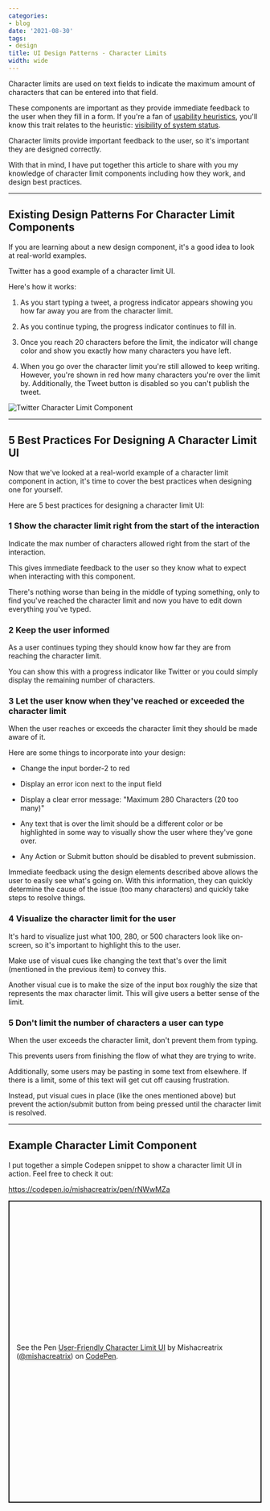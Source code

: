 ```yaml
---
categories:
- blog
date: '2021-08-30'
tags:
- design
title: UI Design Patterns - Character Limits
width: wide
---
```


Character limits are used on text fields to indicate the maximum amount of characters that can be entered into that field.

These components are important as they provide immediate feedback to the user when they fill in a form. If you're a fan of [usability heuristics](https://www.nngroup.com/articles/ten-usability-heuristics/), you'll know this trait relates to the heuristic: [visibility of system status](https://www.nngroup.com/articles/visibility-system-status/).

Character limits provide important feedback to the user, so it's important they are designed correctly.

With that in mind, I have put together this article to share with you my knowledge of character limit components including how they work, and design best practices.

---

## Existing Design Patterns For Character Limit Components

If you are learning about a new design component, it's a good idea to look at real-world examples.

Twitter has a good example of a character limit UI. 

Here's how it works:

1. As you start typing a tweet, a progress indicator appears showing you how far away you are from the character limit.

2. As you continue typing, the progress indicator continues to fill in.

3. Once you reach 20 characters before the limit, the indicator will change color and show you exactly how many characters you have left.

4. When you go over the character limit you're still allowed to keep writing. However, you're shown in red how many characters you're over the limit by. Additionally, the Tweet button is disabled so you can't publish the tweet.

![Twitter Character Limit Component](/assets/images/2021/twitter-character-limit.png)

---

## 5 Best Practices For Designing A Character Limit UI

Now that we've looked at a real-world example of a character limit component in action, it's time to cover the best practices when designing one for yourself.

Here are 5 best practices for designing a character limit UI:

### 1 Show the character limit right from the start of the interaction

Indicate the max number of characters allowed right from the start of the interaction. 

This gives immediate feedback to the user so they know what to expect when interacting with this component. 

There's nothing worse than being in the middle of typing something, only to find you've reached the character limit and now you have to edit down everything you've typed.

### 2 Keep the user informed

As a user continues typing they should know how far they are from reaching the character limit.

You can show this with a progress indicator like Twitter or you could simply display the remaining number of characters.

### 3 Let the user know when they've reached or exceeded the character limit

When the user reaches or exceeds the character limit they should be made aware of it.

Here are some things to incorporate into your design:

- Change the input border-2 to red

-   Display an error icon next to the input field
-   Display a clear error message: "Maximum 280 Characters (20 too many)"
-   Any text that is over the limit should be a different color or be highlighted in some way to visually show the user where they've gone over.
-   Any Action or Submit button should be disabled to prevent submission.

Immediate feedback using the design elements described above allows the user to easily see what's going on. With this information, they can quickly determine the cause of the issue (too many characters) and quickly take steps to resolve things.

### 4 Visualize the character limit for the user 

It's hard to visualize just what 100, 280, or 500 characters look like on-screen, so it's important to highlight this to the user.

Make use of visual cues like changing the text that's over the limit (mentioned in the previous item) to convey this.

Another visual cue is to make the size of the input box roughly the size that represents the max character limit. This will give users a better sense of the limit.

### 5 Don't limit the number of characters a user can type

When the user exceeds the character limit, don't prevent them from typing.

This prevents users from finishing the flow of what they are trying to write.

Additionally, some users may be pasting in some text from elsewhere. If there is a limit, some of this text will get cut off causing frustration.

Instead, put visual cues in place (like the ones mentioned above) but prevent the action/submit button from being pressed until the character limit is resolved.

---

## Example Character Limit Component

I put together a simple Codepen snippet to show a character limit UI in action. Feel free to check it out: 

[https://codepen.io/mishacreatrix/pen/rNWwMZa 
](https://codepen.io/mishacreatrix/pen/rNWwMZa)

<p class="codepen" data-height="600" data-default-tab="result" data-slug-hash="rNWwMZa" data-user="mishacreatrix" style="height: 600px; box-sizing: border-box; display: flex; align-items: center; justify-content: center; border: 2px solid; margin: 1em 0; padding: 1em;">
  <span>See the Pen <a href="https://codepen.io/mishacreatrix/pen/rNWwMZa">
  User-Friendly Character Limit UI</a> by Mishacreatrix (<a href="https://codepen.io/mishacreatrix">@mishacreatrix</a>)
  on <a href="https://codepen.io">CodePen</a>.</span>
</p>
<script async src="https://cpwebassets.codepen.io/assets/embed/ei.js"></script>